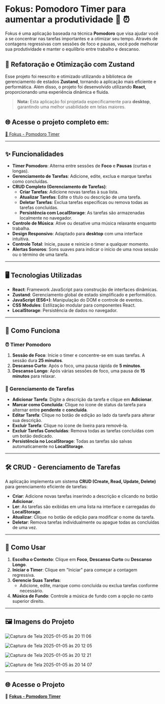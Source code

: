 # Fokus: Pomodoro Timer para aumentar a produtividade 🍅 ⏰

Fokus é uma aplicação baseada na técnica **Pomodoro** que visa ajudar você a se concentrar nas tarefas importantes e a otimizar seu tempo. Através de contagens regressivas com sessões de foco e pausas, você pode melhorar sua produtividade e manter o equilíbrio entre trabalho e descanso.

## 🔄 Refatoração e Otimização com Zustand

Esse projeto foi reescrito e otimizado utilizando a biblioteca de gerenciamento de estados **Zustand**, tornando a aplicação mais eficiente e performática. Além disso, o projeto foi desenvolvido utilizando **React**, proporcionando uma experiência dinâmica e fluida.

> **Nota:** Esta aplicação foi projetada especificamente para **desktop**, garantindo uma melhor usabilidade em telas maiores.

## 🌐 Acesse o projeto completo em:

[🔗 Fokus - Pomodoro Timer](https://projeto-pomodoro-fokus.vercel.app/)

---

## ✨ Funcionalidades

- **Timer Pomodoro**: Alterna entre sessões de **Foco** e **Pausas** (curtas e longas).
- **Gerenciamento de Tarefas**: Adicione, edite, exclua e marque tarefas como concluídas.
- **CRUD Completo (Gerenciamento de Tarefas)**:  
  - **Criar Tarefas**: Adicione novas tarefas à sua lista.
  - **Atualizar Tarefas**: Edite o título ou descrição de uma tarefa.
  - **Deletar Tarefas**: Exclua tarefas específicas ou remova todas as tarefas concluídas.
  - **Persistência com LocalStorage**: As tarefas são armazenadas localmente no navegador.
- **Controle de Música**: Ative ou desative uma música relaxante enquanto trabalha.
- **Design Responsivo**: Adaptado para **desktop** com uma interface intuitiva.
- **Controle Total**: Inicie, pause e reinicie o timer a qualquer momento.
- **Alertas Sonoros**: Sons suaves para indicar o início de uma nova sessão ou o término de uma tarefa.

---

## 🖥️ Tecnologias Utilizadas

- **React**: Framework JavaScript para construção de interfaces dinâmicas.
- **Zustand**: Gerenciamento global de estado simplificado e performático.
- **JavaScript (ES6+)**: Manipulação do DOM e controle de eventos.
- **CSS Modules**: Estilização modular para componentes React.
- **LocalStorage**: Persistência de dados no navegador.

---

## 🔄 Como Funciona

### ⏰ Timer Pomodoro

1. **Sessão de Foco**: Inicie o timer e concentre-se em suas tarefas. A sessão dura **25 minutos**.
2. **Descanso Curto**: Após o foco, uma pausa rápida de **5 minutos**.
3. **Descanso Longo**: Após várias sessões de foco, uma pausa de **15 minutos** para relaxar.

### 📝 Gerenciamento de Tarefas

- **Adicionar Tarefa**: Digite a descrição da tarefa e clique em **Adicionar**.
- **Marcar como Concluída**: Clique no ícone de status da tarefa para alternar entre **pendente** e **concluída**.
- **Editar Tarefa**: Clique no botão de edição ao lado da tarefa para alterar sua descrição.
- **Excluir Tarefa**: Clique no ícone de lixeira para removê-la.
- **Excluir Tarefas Concluídas**: Remova todas as tarefas concluídas com um botão dedicado.
- **Persistência no LocalStorage**: Todas as tarefas são salvas automaticamente no **LocalStorage**.

---

## 🛠️ CRUD - Gerenciamento de Tarefas

A aplicação implementa um sistema **CRUD (Create, Read, Update, Delete)** para gerenciamento eficiente de tarefas:

- **Criar**: Adicione novas tarefas inserindo a descrição e clicando no botão **Adicionar**.
- **Ler**: As tarefas são exibidas em uma lista na interface e carregadas do **LocalStorage**.
- **Atualizar**: Clique no botão de edição para modificar o nome da tarefa.
- **Deletar**: Remova tarefas individualmente ou apague todas as concluídas de uma vez.

---

## 🎯 Como Usar

1. **Escolha o Contexto**: Clique em **Foco**, **Descanso Curto** ou **Descanso Longo**.
2. **Iniciar o Timer**: Clique em "Iniciar" para começar a contagem regressiva.
3. **Gerencie Suas Tarefas**:
   - Adicione, edite, marque como concluída ou exclua tarefas conforme necessário.
4. **Música de Fundo**: Controle a música de fundo com a opção no canto superior direito.

---

## 🖼️ Imagens do Projeto

![Captura de Tela 2025-01-05 às 20 11 06](https://github.com/user-attachments/assets/69a0cc8a-1560-440f-9f9a-e9f75ea8ac41)

![Captura de Tela 2025-01-05 às 20 12 05](https://github.com/user-attachments/assets/c1f1fc6f-528e-46b4-80c0-7ef8a2e7b3e7)

![Captura de Tela 2025-01-05 às 20 12 21](https://github.com/user-attachments/assets/3397aa3b-9c61-4647-be40-bd5e48792971)

![Captura de Tela 2025-01-05 às 20 14 07](https://github.com/user-attachments/assets/0b17b758-d769-4c11-868a-29e8b37cf2c0)

---

## 🌐 Acesse o Projeto

🔗 [**Fokus - Pomodoro Timer**](https://projeto-pomodoro-fokus.vercel.app/)

